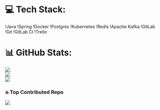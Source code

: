 # 💻 Tech Stack:
!Java !Spring !Docker !Postgres !Kubernetes !Redis !Apache Kafka !GitLab !Git !GitLab CI !Trello
# 📊 GitHub Stats:
![](https://github-readme-stats.vercel.app/api?username=monntterro&theme=default&hide_border=false&include_all_commits=true&count_private=true)<br/>
![](https://nirzak-streak-stats.vercel.app/?user=monntterro&theme=default&hide_border=false)<br/>
![](https://github-readme-stats.vercel.app/api/top-langs/?username=monntterro&theme=default&hide_border=false&include_all_commits=true&count_private=true&layout=compact)

### 🔝 Top Contributed Repo
![](https://github-contributor-stats.vercel.app/api?username=monntterro&limit=5&theme=dark&combine_all_yearly_contributions=true)
